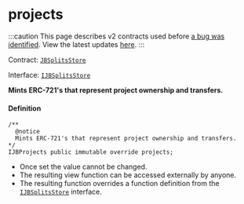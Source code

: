 # projects

:::caution
This page describes v2 contracts used before [a bug was identified](/2022-05-24/). View the latest updates [here](https://juicebox.money/#/v2-bug-updates/).
:::

Contract: [`JBSplitsStore`](/protocol/api/contracts/jbsplitsstore/README.md)​‌

Interface: [`IJBSplitsStore`](/protocol/api/interfaces/ijbsplitsstore.md)

**Mints ERC-721's that represent project ownership and transfers.**

#### Definition

```
/** 
  @notice 
  Mints ERC-721's that represent project ownership and transfers.
*/ 
IJBProjects public immutable override projects;
```

* Once set the value cannot be changed.
* The resulting view function can be accessed externally by anyone.
* The resulting function overrides a function definition from the [`IJBSplitsStore`](/protocol/api/interfaces/ijbsplitsstore.md) interface.
